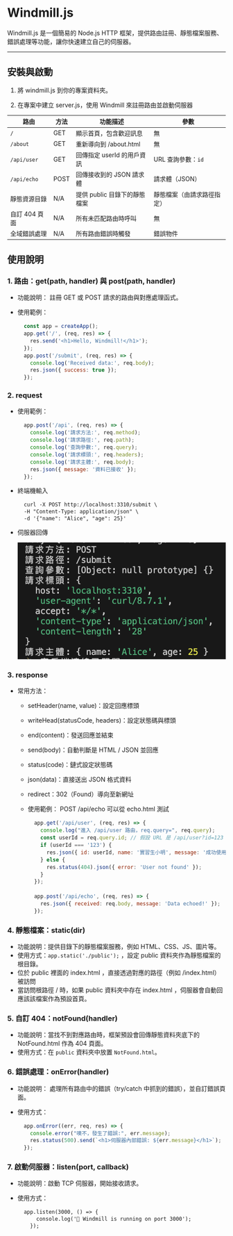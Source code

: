 # Windmill.js

Windmill.js 是一個簡易的 Node.js HTTP 框架，提供路由註冊、靜態檔案服務、錯誤處理等功能，讓你快速建立自己的伺服器。

---

## 安裝與啟動

1. 將 windmill.js  到你的專案資料夾。

2. 在專案中建立 server.js，使用 Windmill 來註冊路由並啟動伺服器

| 路由             | 方法   | 功能描述                   | 參數          |
| -------------- | ---- | ---------------------- | -------------- |
| `/`            | GET  | 顯示首頁，包含歡迎訊息            | 無              |
| `/about`       | GET  | 重新導向到 /about.html             | 無              |
| `/api/user`    | GET  | 回傳指定 userId 的用戶資訊      | URL 查詢參數：`id`  |
| `/api/echo`    | POST | 回傳接收到的 JSON 請求體 | 請求體（JSON）      |
| 靜態資源目錄         | N/A  | 提供 public 目錄下的靜態檔案     | 靜態檔案（由請求路徑指定）  |
| 自訂 404 頁面      | N/A  | 所有未匹配路由時呼叫             | 無              |
| 全域錯誤處理         | N/A  | 所有路由錯誤時觸發              | 錯誤物件           |

## 使用說明

### 1. 路由：get(path, handler) 與 post(path, handler)

  - 功能說明： 註冊 GET 或 POST 請求的路由與對應處理函式。
  - 使用範例：

    ```javascript
      const app = createApp();
      app.get('/', (req, res) => {
        res.send('<h1>Hello, Windmill!</h1>');
      });
      app.post('/submit', (req, res) => {
        console.log('Received data:', req.body);
        res.json({ success: true });
      });
    ```

### 2. request

  - 使用範例：
    ```javascript
      app.post('/api', (req, res) => {
        console.log('請求方法:', req.method); 
        console.log('請求路徑:', req.path); 
        console.log('查詢參數:', req.query); 
        console.log('請求標頭:', req.headers);
        console.log('請求主體:', req.body); 
        res.json({ message: '資料已接收' });
      });
    ```

- 終端機輸入

  ```
    curl -X POST http://localhost:3310/submit \
    -H "Content-Type: application/json" \
    -d '{"name": "Alice", "age": 25}'
  ```

- 伺服器回傳

    ![alt text](image.png)

### 3. response

- 常用方法：
  - setHeader(name, value)：設定回應標頭
  - writeHead(statusCode, headers)：設定狀態碼與標頭
  - end(content)：發送回應並結束
  - send(body)：自動判斷是 HTML / JSON 並回應
  - status(code)：鏈式設定狀態碼
  - json(data)：直接送出 JSON 格式資料
  - redirect：302（Found）導向至新網址

  - 使用範例： POST /api/echo 可以從 echo.html 測試

    ``` javascript
      app.get('/api/user', (req, res) => {
        console.log("進入 /api/user 路由，req.query=", req.query);
        const userId = req.query.id; // 假設 URL 是 /api/user?id=123
        if (userId === '123') {
          res.json({ id: userId, name: '實習生小明', message: '成功使用 req.query 和 res.json!' });
        } else {
          res.status(404).json({ error: 'User not found' });
        }
      });

      app.post('/api/echo', (req, res) => {
        res.json({ received: req.body, message: 'Data echoed!' });
      });
    ```

### 4. 靜態檔案：static(dir)

   - 功能說明：提供目錄下的靜態檔案服務，例如 HTML、CSS、JS、圖片等。
   - 使用方式：`app.static('./public');` ，設定 public 資料夾作為靜態檔案的根目錄。
   - 位於 public 裡面的 index.html ，直接透過對應的路徑（例如 /index.html）被訪問
   - 當訪問根路徑 / 時，如果 public 資料夾中存在 index.html ，伺服器會自動回應該該檔案作為預設首頁。

### 5. 自訂 404：notFound(handler)

- 功能說明：當找不到對應路由時，框架預設會回傳靜態資料夾底下的 NotFound.html 作為 404 頁面。
- 使用方式：在 `public` 資料夾中放置 `NotFound.html`。  

### 6. 錯誤處理：onError(handler)

- 功能說明： 處理所有路由中的錯誤（try/catch 中抓到的錯誤），並自訂錯誤頁面。
- 使用方式：

    ```javascript
      app.onError((err, req, res) => {
        console.error("噢不，發生了錯誤:", err.message);
        res.status(500).send(`<h1>伺服器內部錯誤: ${err.message}</h1>`);
      });
    ```

### 7. 啟動伺服器：listen(port, callback)

- 功能說明：啟動 TCP 伺服器，開始接收請求。
- 使用方式：
  
  ```  
    app.listen(3000, () => {
        console.log('🚀 Windmill is running on port 3000');
      });
  ```
